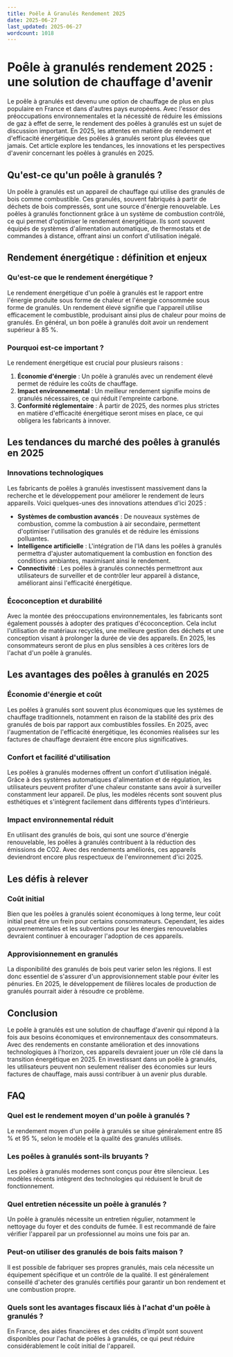 ```yaml
---
title: Poêle À Granulés Rendement 2025
date: 2025-06-27
last_updated: 2025-06-27
wordcount: 1018
---
```


# Poêle à granulés rendement 2025 : une solution de chauffage d'avenir

Le poêle à granulés est devenu une option de chauffage de plus en plus populaire en France et dans d'autres pays européens. Avec l'essor des préoccupations environnementales et la nécessité de réduire les émissions de gaz à effet de serre, le rendement des poêles à granulés est un sujet de discussion important. En 2025, les attentes en matière de rendement et d'efficacité énergétique des poêles à granulés seront plus élevées que jamais. Cet article explore les tendances, les innovations et les perspectives d'avenir concernant les poêles à granulés en 2025.

## Qu'est-ce qu'un poêle à granulés ?

Un poêle à granulés est un appareil de chauffage qui utilise des granulés de bois comme combustible. Ces granulés, souvent fabriqués à partir de déchets de bois compressés, sont une source d'énergie renouvelable. Les poêles à granulés fonctionnent grâce à un système de combustion contrôlé, ce qui permet d'optimiser le rendement énergétique. Ils sont souvent équipés de systèmes d'alimentation automatique, de thermostats et de commandes à distance, offrant ainsi un confort d'utilisation inégalé.

## Rendement énergétique : définition et enjeux

### Qu'est-ce que le rendement énergétique ?

Le rendement énergétique d'un poêle à granulés est le rapport entre l'énergie produite sous forme de chaleur et l'énergie consommée sous forme de granulés. Un rendement élevé signifie que l'appareil utilise efficacement le combustible, produisant ainsi plus de chaleur pour moins de granulés. En général, un bon poêle à granulés doit avoir un rendement supérieur à 85 %.

### Pourquoi est-ce important ?

Le rendement énergétique est crucial pour plusieurs raisons :

1. **Économie d'énergie** : Un poêle à granulés avec un rendement élevé permet de réduire les coûts de chauffage.
2. **Impact environnemental** : Un meilleur rendement signifie moins de granulés nécessaires, ce qui réduit l'empreinte carbone.
3. **Conformité réglementaire** : À partir de 2025, des normes plus strictes en matière d'efficacité énergétique seront mises en place, ce qui obligera les fabricants à innover.

## Les tendances du marché des poêles à granulés en 2025

### Innovations technologiques

Les fabricants de poêles à granulés investissent massivement dans la recherche et le développement pour améliorer le rendement de leurs appareils. Voici quelques-unes des innovations attendues d'ici 2025 :

- **Systèmes de combustion avancés** : De nouveaux systèmes de combustion, comme la combustion à air secondaire, permettent d'optimiser l'utilisation des granulés et de réduire les émissions polluantes.
- **Intelligence artificielle** : L'intégration de l'IA dans les poêles à granulés permettra d'ajuster automatiquement la combustion en fonction des conditions ambiantes, maximisant ainsi le rendement.
- **Connectivité** : Les poêles à granulés connectés permettront aux utilisateurs de surveiller et de contrôler leur appareil à distance, améliorant ainsi l'efficacité énergétique.

### Écoconception et durabilité

Avec la montée des préoccupations environnementales, les fabricants sont également poussés à adopter des pratiques d'écoconception. Cela inclut l'utilisation de matériaux recyclés, une meilleure gestion des déchets et une conception visant à prolonger la durée de vie des appareils. En 2025, les consommateurs seront de plus en plus sensibles à ces critères lors de l'achat d'un poêle à granulés.

## Les avantages des poêles à granulés en 2025

### Économie d'énergie et coût

Les poêles à granulés sont souvent plus économiques que les systèmes de chauffage traditionnels, notamment en raison de la stabilité des prix des granulés de bois par rapport aux combustibles fossiles. En 2025, avec l'augmentation de l'efficacité énergétique, les économies réalisées sur les factures de chauffage devraient être encore plus significatives.

### Confort et facilité d'utilisation

Les poêles à granulés modernes offrent un confort d'utilisation inégalé. Grâce à des systèmes automatiques d'alimentation et de régulation, les utilisateurs peuvent profiter d'une chaleur constante sans avoir à surveiller constamment leur appareil. De plus, les modèles récents sont souvent plus esthétiques et s'intègrent facilement dans différents types d'intérieurs.

### Impact environnemental réduit

En utilisant des granulés de bois, qui sont une source d'énergie renouvelable, les poêles à granulés contribuent à la réduction des émissions de CO2. Avec des rendements améliorés, ces appareils deviendront encore plus respectueux de l'environnement d'ici 2025.

## Les défis à relever

### Coût initial

Bien que les poêles à granulés soient économiques à long terme, leur coût initial peut être un frein pour certains consommateurs. Cependant, les aides gouvernementales et les subventions pour les énergies renouvelables devraient continuer à encourager l'adoption de ces appareils.

### Approvisionnement en granulés

La disponibilité des granulés de bois peut varier selon les régions. Il est donc essentiel de s'assurer d'un approvisionnement stable pour éviter les pénuries. En 2025, le développement de filières locales de production de granulés pourrait aider à résoudre ce problème.

## Conclusion

Le poêle à granulés est une solution de chauffage d'avenir qui répond à la fois aux besoins économiques et environnementaux des consommateurs. Avec des rendements en constante amélioration et des innovations technologiques à l'horizon, ces appareils devraient jouer un rôle clé dans la transition énergétique en 2025. En investissant dans un poêle à granulés, les utilisateurs peuvent non seulement réaliser des économies sur leurs factures de chauffage, mais aussi contribuer à un avenir plus durable.

## FAQ

### Quel est le rendement moyen d'un poêle à granulés ?

Le rendement moyen d'un poêle à granulés se situe généralement entre 85 % et 95 %, selon le modèle et la qualité des granulés utilisés.

### Les poêles à granulés sont-ils bruyants ?

Les poêles à granulés modernes sont conçus pour être silencieux. Les modèles récents intègrent des technologies qui réduisent le bruit de fonctionnement.

### Quel entretien nécessite un poêle à granulés ?

Un poêle à granulés nécessite un entretien régulier, notamment le nettoyage du foyer et des conduits de fumée. Il est recommandé de faire vérifier l'appareil par un professionnel au moins une fois par an.

### Peut-on utiliser des granulés de bois faits maison ?

Il est possible de fabriquer ses propres granulés, mais cela nécessite un équipement spécifique et un contrôle de la qualité. Il est généralement conseillé d'acheter des granulés certifiés pour garantir un bon rendement et une combustion propre.

### Quels sont les avantages fiscaux liés à l'achat d'un poêle à granulés ?

En France, des aides financières et des crédits d'impôt sont souvent disponibles pour l'achat de poêles à granulés, ce qui peut réduire considérablement le coût initial de l'appareil.